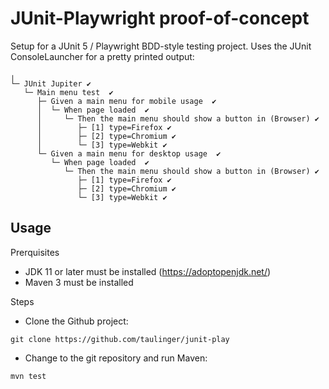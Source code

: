 JUnit-Playwright proof-of-concept
========

Setup for a JUnit 5 / Playwright BDD-style testing project. Uses the JUnit ConsoleLauncher for a pretty printed output:

```
╷
└─ JUnit Jupiter ✔
   └─ Main menu test  ✔
      ├─ Given a main menu for mobile usage  ✔
      │  └─ When page loaded  ✔
      │     └─ Then the main menu should show a button in (Browser) ✔
      │        ├─ [1] type=Firefox ✔
      │        ├─ [2] type=Chromium ✔
      │        └─ [3] type=Webkit ✔
      └─ Given a main menu for desktop usage  ✔
         └─ When page loaded  ✔
            └─ Then the main menu should show a button in (Browser) ✔
               ├─ [1] type=Firefox ✔
               ├─ [2] type=Chromium ✔
               └─ [3] type=Webkit ✔

```




## Usage

Prerquisites
- JDK 11 or later must be installed (https://adoptopenjdk.net/)
- Maven 3 must be installed

Steps
- Clone the Github project:
```
git clone https://github.com/taulinger/junit-play
```
- Change to the git repository and run Maven:
```
mvn test
```